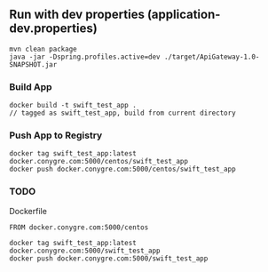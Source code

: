 

## Run with dev properties (application-dev.properties)

```
mvn clean package
java -jar -Dspring.profiles.active=dev ./target/ApiGateway-1.0-SNAPSHOT.jar
```

### Build App

```
docker build -t swift_test_app .
// tagged as swift_test_app, build from current directory
```

### Push App to Registry

```
docker tag swift_test_app:latest docker.conygre.com:5000/centos/swift_test_app
docker push docker.conygre.com:5000/centos/swift_test_app
```

### TODO

Dockerfile
```
FROM docker.conygre.com:5000/centos
```

```
docker tag swift_test_app:latest docker.conygre.com:5000/swift_test_app
docker push docker.conygre.com:5000/swift_test_app
```